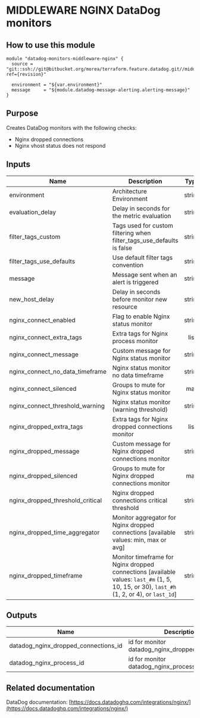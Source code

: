 # MIDDLEWARE NGINX DataDog monitors

## How to use this module

```
module "datadog-monitors-middleware-nginx" {
  source = "git::ssh://git@bitbucket.org/morea/terraform.feature.datadog.git//middleware/nginx?ref={revision}"

  environment = "${var.environment}"
  message     = "${module.datadog-message-alerting.alerting-message}"
}

```

## Purpose

Creates DataDog monitors with the following checks:

- Nginx dropped connections
- Nginx vhost status does not respond

## Inputs

| Name | Description | Type | Default | Required |
|------|-------------|:----:|:-----:|:-----:|
| environment | Architecture Environment | string | - | yes |
| evaluation_delay | Delay in seconds for the metric evaluation | string | `15` | no |
| filter_tags_custom | Tags used for custom filtering when filter_tags_use_defaults is false | string | `*` | no |
| filter_tags_use_defaults | Use default filter tags convention | string | `true` | no |
| message | Message sent when an alert is triggered | string | - | yes |
| new_host_delay | Delay in seconds before monitor new resource | string | `300` | no |
| nginx_connect_enabled | Flag to enable Nginx status monitor | string | `true` | no |
| nginx_connect_extra_tags | Extra tags for Nginx process monitor | list | `<list>` | no |
| nginx_connect_message | Custom message for Nginx status monitor | string | `` | no |
| nginx_connect_no_data_timeframe | Nginx status monitor no data timeframe | string | `10` | no |
| nginx_connect_silenced | Groups to mute for Nginx status monitor | map | `<map>` | no |
| nginx_connect_threshold_warning | Nginx status monitor (warning threshold) | string | `3` | no |
| nginx_dropped_extra_tags | Extra tags for Nginx dropped connections monitor | list | `<list>` | no |
| nginx_dropped_message | Custom message for Nginx dropped connections monitor | string | `` | no |
| nginx_dropped_silenced | Groups to mute for Nginx dropped connections monitor | map | `<map>` | no |
| nginx_dropped_threshold_critical | Nginx dropped connections critical threshold | string | `0` | no |
| nginx_dropped_time_aggregator | Monitor aggregator for Nginx dropped connections [available values: min, max or avg] | string | `min` | no |
| nginx_dropped_timeframe | Monitor timeframe for Nginx dropped connections [available values: `last_#m` (1, 5, 10, 15, or 30), `last_#h` (1, 2, or 4), or `last_1d`] | string | `last_5m` | no |

## Outputs

| Name | Description |
|------|-------------|
| datadog_nginx_dropped_connections_id | id for monitor datadog_nginx_dropped_connections |
| datadog_nginx_process_id | id for monitor datadog_nginx_process |

## Related documentation

DataDog documentation: [https://docs.datadoghq.com/integrations/nginx/](https://docs.datadoghq.com/integrations/nginx/)
